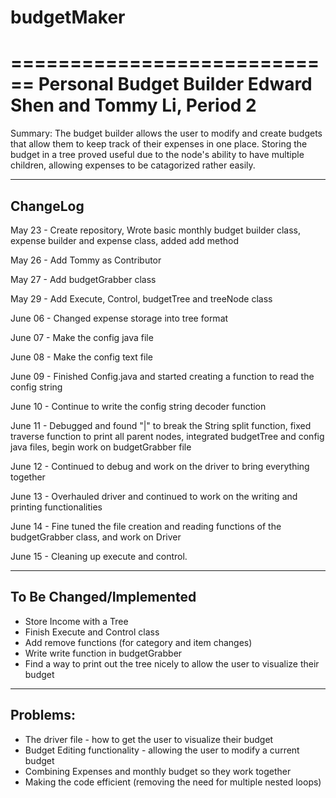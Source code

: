 # budgetMaker

============================
Personal Budget Builder
Edward Shen and Tommy Li, Period 2
============================

Summary:
The budget builder allows the user to modify and create budgets that allow them to keep track of their expenses in one place. Storing the budget in a tree proved useful due to the node's ability to have multiple children, allowing expenses to be catagorized rather easily.

----------------------------
ChangeLog
----------------------------
May 23 - Create repository,  Wrote basic monthly budget builder class, expense builder and expense class, added add method

May 26 - Add Tommy as Contributor

May 27 - Add budgetGrabber class

May 29 - Add Execute, Control, budgetTree and treeNode class

June 06 - Changed expense storage into tree format

June 07 - Make the config java file

June 08 - Make the config text file

June 09 - Finished Config.java and started creating a function to read the config string

June 10 - Continue to write the config string decoder function

June 11 - Debugged and found "|" to break the String split function, fixed traverse function to print all parent nodes, integrated budgetTree and config java files, begin work on budgetGrabber file

June 12 - Continued to debug and work on the driver to bring everything together

June 13 - Overhauled driver and continued to work on the writing and printing functionalities

June 14 - Fine tuned the file creation and reading functions of the budgetGrabber class, and work on Driver

June 15 - Cleaning up execute and control.

----------------------------
To Be Changed/Implemented
----------------------------
- Store Income with a Tree
- Finish Execute and Control class
- Add remove functions (for category and item changes)
- Write write function in budgetGrabber
- Find a way to print out the tree nicely to allow the user to visualize their budget

----------
Problems:
----------
- The driver file - how to get the user to visualize their budget
- Budget Editing functionality - allowing the user to modify a current budget
- Combining Expenses and monthly budget so they work together
- Making the code efficient (removing the need for multiple nested loops)


